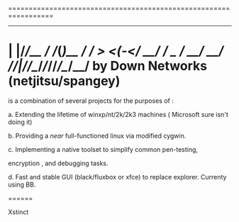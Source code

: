   
  =================================================================
   _  __    __  _          __ 
  | |/_/__ / /_(_)__  ____/ /_
 _>  <(_-</ __/ / _ \/ __/ __/
/_/|_/___/\__/_/_//_/\__/\__/ by Down Networks (netjitsu/spangey)
====================================================================


is a combination of several projects for the purposes of :



a. Extending the lifetime of winxp/nt/2k/2k3 machines ( Microsoft sure isn\'t doing it)

b. Providing a *near* full-functioned linux via modified cygwin.

c. Implementing a native toolset to simplify common pen-testing,

encryption , and debugging tasks.

d. Fast and stable GUI (black/fluxbox or xfce) to replace explorer. Currenty using BB. 


======

Xstinct
